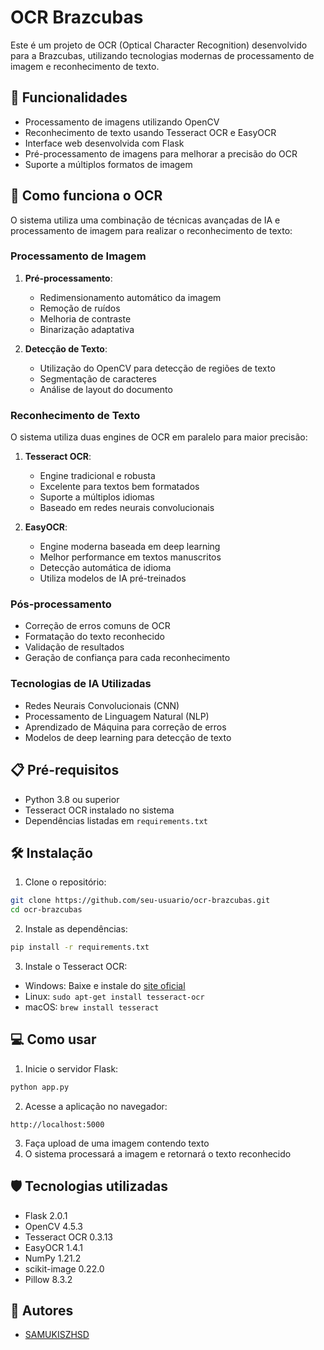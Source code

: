 # OCR Brazcubas

Este é um projeto de OCR (Optical Character Recognition) desenvolvido para a Brazcubas, utilizando tecnologias modernas de processamento de imagem e reconhecimento de texto.

## 🚀 Funcionalidades

- Processamento de imagens utilizando OpenCV
- Reconhecimento de texto usando Tesseract OCR e EasyOCR
- Interface web desenvolvida com Flask
- Pré-processamento de imagens para melhorar a precisão do OCR
- Suporte a múltiplos formatos de imagem

## 🤖 Como funciona o OCR

O sistema utiliza uma combinação de técnicas avançadas de IA e processamento de imagem para realizar o reconhecimento de texto:

### Processamento de Imagem
1. **Pré-processamento**:
   - Redimensionamento automático da imagem
   - Remoção de ruídos
   - Melhoria de contraste
   - Binarização adaptativa

2. **Detecção de Texto**:
   - Utilização do OpenCV para detecção de regiões de texto
   - Segmentação de caracteres
   - Análise de layout do documento

### Reconhecimento de Texto
O sistema utiliza duas engines de OCR em paralelo para maior precisão:

1. **Tesseract OCR**:
   - Engine tradicional e robusta
   - Excelente para textos bem formatados
   - Suporte a múltiplos idiomas
   - Baseado em redes neurais convolucionais

2. **EasyOCR**:
   - Engine moderna baseada em deep learning
   - Melhor performance em textos manuscritos
   - Detecção automática de idioma
   - Utiliza modelos de IA pré-treinados

### Pós-processamento
- Correção de erros comuns de OCR
- Formatação do texto reconhecido
- Validação de resultados
- Geração de confiança para cada reconhecimento

### Tecnologias de IA Utilizadas
- Redes Neurais Convolucionais (CNN)
- Processamento de Linguagem Natural (NLP)
- Aprendizado de Máquina para correção de erros
- Modelos de deep learning para detecção de texto

## 📋 Pré-requisitos

- Python 3.8 ou superior
- Tesseract OCR instalado no sistema
- Dependências listadas em `requirements.txt`

## 🛠️ Instalação

1. Clone o repositório:
```bash
git clone https://github.com/seu-usuario/ocr-brazcubas.git
cd ocr-brazcubas
```

2. Instale as dependências:
```bash
pip install -r requirements.txt
```

3. Instale o Tesseract OCR:
- Windows: Baixe e instale do [site oficial](https://github.com/UB-Mannheim/tesseract/wiki)
- Linux: `sudo apt-get install tesseract-ocr`
- macOS: `brew install tesseract`

## 💻 Como usar

1. Inicie o servidor Flask:
```bash
python app.py
```

2. Acesse a aplicação no navegador:
```
http://localhost:5000
```

3. Faça upload de uma imagem contendo texto
4. O sistema processará a imagem e retornará o texto reconhecido

## 🛡️ Tecnologias utilizadas

- Flask 2.0.1
- OpenCV 4.5.3
- Tesseract OCR 0.3.13
- EasyOCR 1.4.1
- NumPy 1.21.2
- scikit-image 0.22.0
- Pillow 8.3.2

## 👥 Autores

- [SAMUKISZHSD](https://github.com/SAMUKISZHSD)
